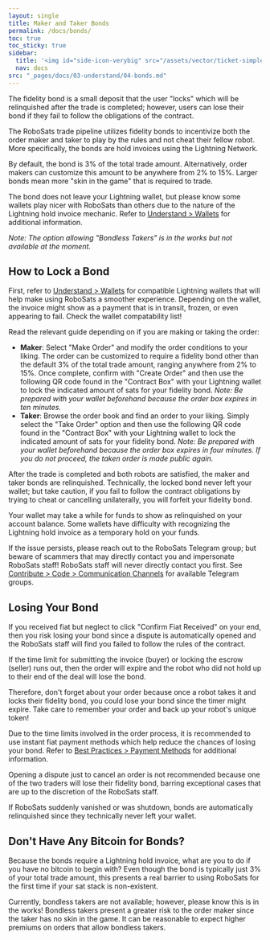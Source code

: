 ```yaml
---
layout: single
title: Maker and Taker Bonds
permalink: /docs/bonds/
toc: true
toc_sticky: true
sidebar:
  title: '<img id="side-icon-verybig" src="/assets/vector/ticket-simple.svg"/>Bonds'
  nav: docs
src: "_pages/docs/03-understand/04-bonds.md"
---
```


The fidelity bond is a small deposit that the user "locks" which will be relinquished after the trade is completed; however, users can lose their bond if they fail to follow the obligations of the contract.

The RoboSats trade pipeline utilizes fidelity bonds to incentivize both the order maker and taker to play by the rules and not cheat their fellow robot. More specifically, the bonds are hold invoices using the Lightning Network.

By default, the bond is 3% of the total trade amount. Alternatively, order makers can customize this amount to be anywhere from 2% to 15%. Larger bonds mean more "skin in the game" that is required to trade.

The bond does not leave your Lightning wallet, but please know some wallets play nicer with RoboSats than others due to the nature of the Lightning hold invoice mechanic. Refer to [Understand > Wallets](https://learn.robosats.com/docs/wallets/) for additional information.

*Note: The option allowing "Bondless Takers" is in the works but not available at the moment.*

## **How to Lock a Bond**

First, refer to [Understand > Wallets](https://learn.robosats.com/docs/wallets/) for compatible Lightning wallets that will help make using RoboSats a smoother experience. Depending on the wallet, the invoice might show as a payment that is in transit, frozen, or even appearing to fail. Check the wallet compatability list!

Read the relevant guide depending on if you are making or taking the order:
* **Maker**: Select "Make Order" and modify the order conditions to your liking. The order can be customized to require a fidelity bond other than the default 3% of the total trade amount, ranging anywhere from 2% to 15%. Once complete, confirm with "Create Order" and then use the following QR code found in the "Contract Box" with your Lightning wallet to lock the indicated amount of sats for your fidelity bond. *Note: Be prepared with your wallet beforehand because the order box expires in ten minutes.*
* **Taker**: Browse the order book and find an order to your liking. Simply select the "Take Order" option and then use the following QR code found in the "Contract Box" with your Lightning wallet to lock the indicated amount of sats for your fidelity bond. *Note: Be prepared with your wallet beforehand because the order box expires in four minutes. If you do not proceed, the taken order is made public again.*

After the trade is completed and both robots are satisfied, the maker and taker bonds are relinquished. Technically, the locked bond never left your wallet; but take caution, if you fail to follow the contract obligations by trying to cheat or cancelling unilaterally, you will forfeit your fidelity bond.

Your wallet may take a while for funds to show as relinquished on your account balance. Some wallets have difficulty with recognizing the Lightning hold invoice as a temporary hold on your funds.

If the issue persists, please reach out to the RoboSats Telegram group; but beware of scammers that may directly contact you and impersonate RoboSats staff! RoboSats staff will never directly contact you first. See [Contribute > Code > Communication Channels](https://learn.robosats.com/contribute/code/#communication-channels) for available Telegram groups. 

## **Losing Your Bond**

If you received fiat but neglect to click "Confirm Fiat Received" on your end, then you risk losing your bond since a dispute is automatically opened and the RoboSats staff will find you failed to follow the rules of the contract.

If the time limit for submitting the invoice (buyer) or locking the escrow (seller) runs out, then the order will expire and the robot who did not hold up to their end of the deal will lose the bond.

Therefore, don't forget about your order because once a robot takes it and locks their fidelity bond, you could lose your bond since the timer might expire. Take care to remember your order and back up your robot's unique token!

Due to the time limits involved in the order process, it is recommended to use instant fiat payment methods which help reduce the chances of losing your bond. Refer to [Best Practices > Payment Methods](https://learn.robosats.com/docs/payment-methods/) for additional information.

Opening a dispute just to cancel an order is not recommended because one of the two traders will lose their fidelity bond, barring exceptional cases that are up to the discretion of the RoboSats staff. 

If RoboSats suddenly vanished or was shutdown, bonds are automatically relinquished since they technically never left your wallet.

## **Don't Have Any Bitcoin for Bonds?**

Because the bonds require a Lightning hold invoice, what are you to do if you have no bitcoin to begin with? Even though the bond is typically just 3% of your total trade amount, this presents a real barrier to using RoboSats for the first time if your sat stack is non-existent.

Currently, bondless takers are not available; however, please know this is in the works! Bondless takers present a greater risk to the order maker since the taker has no skin in the game. It can be reasonable to expect higher premiums on orders that allow bondless takers.
